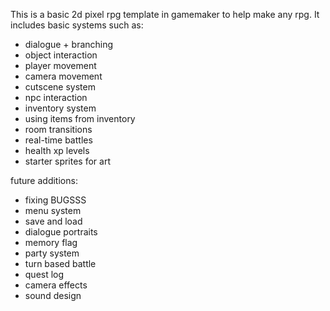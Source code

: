 This is a basic 2d pixel rpg template in gamemaker to help make any rpg. It includes basic systems such as:
- dialogue + branching
- object interaction
- player movement
- camera movement
- cutscene system
- npc interaction
- inventory system 
- using items from inventory
- room transitions
- real-time battles
- health xp levels
- starter sprites for art

future additions:
- fixing BUGSSS
- menu system
- save and load
- dialogue portraits
- memory flag
- party system
- turn based battle
- quest log
- camera effects
- sound design
